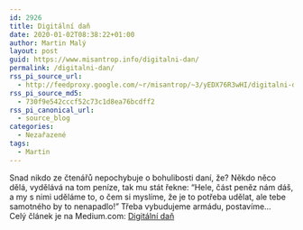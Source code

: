 ```yaml
---
id: 2926
title: Digitální daň
date: 2020-01-02T08:38:22+01:00
author: Martin Malý
layout: post
guid: https://www.misantrop.info/digitalni-dan/
permalink: /digitalni-dan/
rss_pi_source_url:
  - http://feedproxy.google.com/~r/misantrop/~3/yEDX76R3wHI/digitalni-dan-11b65ac2d864
rss_pi_source_md5:
  - 730f9e542cccf52c73c1d8ea76bcdff2
rss_pi_canonical_url:
  - source_blog
categories:
  - Nezařazené
tags:
  - Martin
---
```

Snad nikdo ze čtenářů nepochybuje o bohulibosti daní, že? Někdo něco dělá, vydělává na tom peníze, tak mu stát řekne: “Hele, část peněz nám dáš, a my s nimi uděláme to, o čem si myslíme, že je to potřeba udělat, ale tebe samotného by to nenapadlo!” Třeba vybudujeme armádu, postavíme&hellip;  
Celý článek je na Medium.com: <a href="http://feedproxy.google.com/~r/misantrop/~3/yEDX76R3wHI/digitalni-dan-11b65ac2d864" target="_blank" rel="noopener noreferrer">Digitální daň</a>